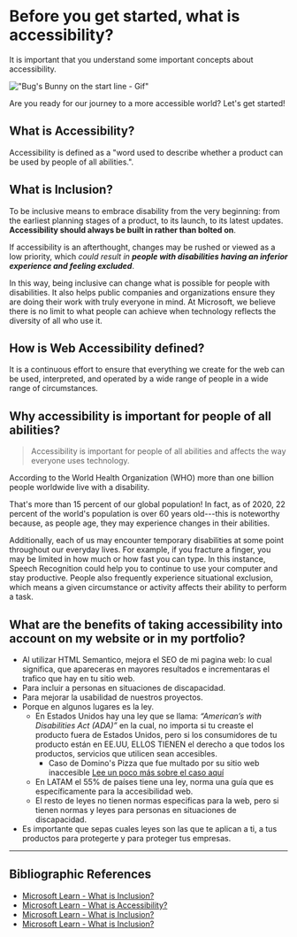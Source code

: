 # Before you get started, what is accessibility?
It is important that you understand some important concepts about accessibility.

!["Bug's Bunny on the start line - Gif"](https://media.giphy.com/media/QJvwBSGaoc4eI/giphy.gif) 

Are you ready for our journey to a more accessible world? Let's get started!

## What is Accessibility?
Accessibility is defined as a "word used to describe whether a product can be used by people of all abilities.".

## What is Inclusion?
To be inclusive means to embrace disability from the very beginning: from the earliest planning stages of a product, to its launch, to its latest updates.  **Accessibility should always be built in rather than bolted on**. 

If accessibility is an afterthought, changes may be rushed or viewed as a low priority, which _could result in **people with disabilities having an inferior experience and feeling excluded**_.

In this way, being inclusive can change what is possible for people with disabilities. It also helps public companies and organizations ensure they are doing their work with truly everyone in mind. At Microsoft, we believe there is no limit to what people can achieve when technology reflects the diversity of all who use it.

##   How is Web Accessibility defined?
It is a continuous effort to ensure that everything we create for the web can be used, interpreted, and operated by a wide range of people in a wide range of circumstances.

## Why accessibility is important for people of all abilities?
> Accessibility is important for people of all abilities and affects the way everyone uses technology.

According to the World Health Organization (WHO) more than one billion people worldwide live with a disability. 

That's more than 15 percent of our global population! In fact, as of 2020, 22 percent of the world's population is over 60 years old---this is noteworthy because, as people age, they may experience changes in their abilities. 

Additionally, each of us may encounter temporary disabilities at some point throughout our everyday lives. For example, if you fracture a finger, you may be limited in how much or how fast you can type. In this instance, Speech Recognition could help you to continue to use your computer and stay productive. People also frequently experience situational exclusion, which means a given circumstance or activity affects their ability to perform a task.  


## What are the benefits of taking accessibility into account on my website or in my portfolio?
- Al utilizar HTML Semantico, mejora el SEO de mi pagina web: lo cual significa, que apareceras en mayores resultados e incrementaras el trafico que hay en tu sitio web.
-	Para incluir a personas en situaciones de discapacidad.
-	Para mejorar la usabilidad de nuestros proyectos.
-	Porque en algunos lugares es la ley.
    - En Estados Unidos hay una ley que se llama: _“American’s with Disabilities Act (ADA)”_ en la cual, no importa si tu creaste el producto fuera de Estados Unidos, pero si los consumidores de tu producto están en EE.UU, ELLOS TIENEN el derecho a que todos los productos, servicios que utilicen sean accesibles.  
        -	Caso de Domino's Pizza que fue multado por su sitio web inaccesible [Lee un poco más sobre el caso aquí](https://www.cnbc.com/2019/10/07/dominos-supreme-court.html) 
    - En LATAM el 55% de países tiene una ley, norma una guía que es específicamente para la accesibilidad web.
    - El resto de leyes no tienen normas especificas para la web, pero si tienen normas y leyes para personas en situaciones de discapacidad. 
- Es importante que sepas cuales leyes son las que te aplican a ti, a tus productos para protegerte y para proteger tus empresas. 

---

## Bibliographic References
- [Microsoft Learn - What is Inclusion?](https://docs.microsoft.com/en-us/learn/modules/intro-accessibility-disability/02-what-is-inclusion)
- [Microsoft Learn - What is Accessibility?](https://docs.microsoft.com/en-us/learn/modules/intro-accessibility-disability/00-what-is-accessibility)
- [Microsoft Learn - What is Inclusion?](https://docs.microsoft.com/en-us/learn/modules/intro-accessibility-disability/02-what-is-inclusion)
- [Microsoft Learn - What is Inclusion?](https://docs.microsoft.com/en-us/learn/modules/intro-accessibility-disability/02-what-is-inclusion)